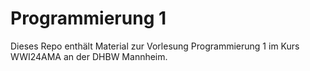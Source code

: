 # Programmierung 1

Dieses Repo enthält Material zur Vorlesung Programmierung 1
im Kurs WWI24AMA an der DHBW Mannheim.
